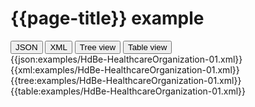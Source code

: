 # {{page-title}} example

<div>
  <div class="tab">
     <button class="tablinks active" onclick="openTab(event, 'JSON')">JSON</button>
     <button class="tablinks" onclick="openTab(event, 'XML')">XML</button>
     <button class="tablinks" onclick="openTab(event, 'Tree view')">Tree view</button>
     <button class="tablinks" onclick="openTab(event, 'Table view')">Table view</button>   
  </div>

  <div id="JSON" class="tabcontent" style="display:block">
      {{json:examples/HdBe-HealthcareOrganization-01.xml}}
  </div>
  <div id="XML" class="tabcontent">
      {{xml:examples/HdBe-HealthcareOrganization-01.xml}}
  </div>
  <div id="Tree view" class="tabcontent">
      {{tree:examples/HdBe-HealthcareOrganization-01.xml}}
  </div>
  <div id="Table view" class="tabcontent">
      {{table:examples/HdBe-HealthcareOrganization-01.xml}}
  </div>

</div>
